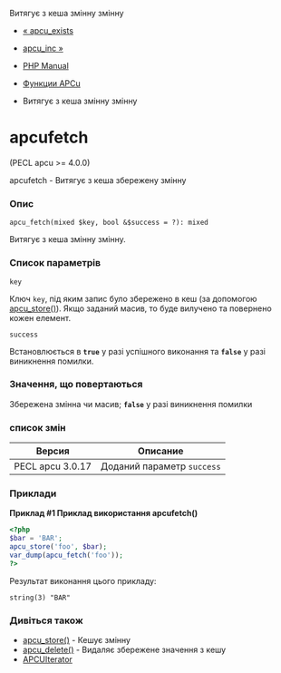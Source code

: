Витягує з кеша змінну змінну

-   [« apcu\_exists](function.apcu-exists.html)
    
-   [apcu\_inc »](function.apcu-inc.html)
    
-   [PHP Manual](index.html)
    
-   [Функции APCu](ref.apcu.html)
    
-   Витягує з кеша змінну змінну
    

# apcufetch

(PECL apcu >= 4.0.0)

apcufetch - Витягує з кеша збережену змінну

### Опис

```methodsynopsis
apcu_fetch(mixed $key, bool &$success = ?): mixed
```

Витягує з кеша змінну змінну.

### Список параметрів

`key`

Ключ `key`, під яким запис було збережено в кеш (за допомогою [apcu\_store()](function.apcu-store.html)). Якщо заданий масив, то буде вилучено та повернено кожен елемент.

`success`

Встановлюється в **`true`** у разі успішного виконання та **`false`** у разі виникнення помилки.

### Значення, що повертаються

Збережена змінна чи масив; **`false`** у разі виникнення помилки

### список змін

| Версия           | Описание                   |
|------------------|----------------------------|
| PECL apcu 3.0.17 | Доданий параметр `success` |

### Приклади

**Приклад #1 Приклад використання **apcufetch()****

```php
<?php
$bar = 'BAR';
apcu_store('foo', $bar);
var_dump(apcu_fetch('foo'));
?>
```

Результат виконання цього прикладу:

```
string(3) "BAR"
```

### Дивіться також

-   [apcu\_store()](function.apcu-store.html) - Кешує змінну
-   [apcu\_delete()](function.apcu-delete.html) - Видаляє збережене значення з кешу
-   [APCUIterator](class.apcuiterator.html)